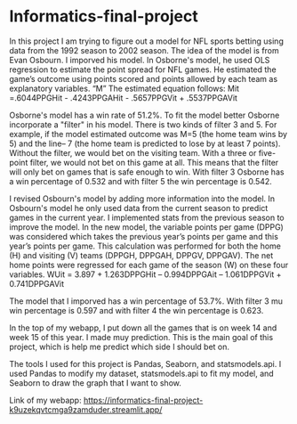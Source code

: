 # Informatics-final-project

In this project I am trying to figure out a model for NFL sports betting using data from the 1992 season to 2002 season. The idea of the model is from Evan Osbourn. I imporved his model. In Osborne's model, he used OLS regression to estimate the point spread for NFL games. He estimated the game’s outcome using points scored and points allowed by each team as explanatory variables. “M” The estimated equation follows: 
Mit =.6044PPGHit - .4243PPGAHit - .5657PPGVit + .5537PPGAVit

Osborne's model has a win rate of 51.2%. To fit the model better Osborne incorporate a "filter" in his model. There is two kinds of filter 3 and 5. For example, if the model estimated outcome was M=5 (the home team wins by 5) and the line– 7 (the home team is predicted to lose by at least 7 points). Without the filter, we would bet on the visiting team. With a three or five-point filter, we would not bet on this game at all. This means that the filter will only bet on games that is safe enough to win. With filter 3 Osborne has a win percentage of 0.532 and with filter 5 the win percentage is 0.542. 

I revised Osbourn's model by adding more information into the model. In Osbourn's model he only used data from the current season to predict games in the current year. I implemented stats from the previous season to improve the model. In the new model, the variable points per game (DPPG) was considered which takes the previous year’s points per game and this year’s points per game. This calculation was performed for both the home (H) and visiting (V) teams (DPPGH, DPPGAH, DPPGV, DPPGAV). The net home points were regressed for each game of the season (W) on these four variables.
WUit = 3.897 + 1.263DPPGHit – 0.994DPPGAit – 1.061DPPGVit + 0.741DPPGAVit   

The model that I imporved has a win percentage of 53.7%. With filter 3 mu win percentage is 0.597 and with filter 4 the win percentage is 0.623.

In the top of my webapp, I put down all the games that is on week 14 and week 15 of this year. I made muy prediction. This is the main goal of this project, which is help me predict which side I should bet on. 

The tools I used for this project is Pandas, Seaborn, and statsmodels.api. I used Pandas to modify my dataset, statsmodels.api to fit my model, and Seaborn to draw the graph that I want to show. 

Link of my webapp: https://informatics-final-project-k9uzekqvtcmga9zamduder.streamlit.app/
